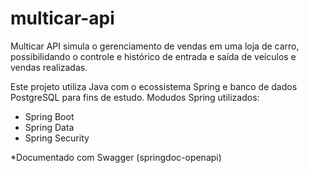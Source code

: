 ﻿# multicar-api

Multicar API simula o gerenciamento de vendas em uma loja de carro, possibilidando o controle e histórico de entrada e saída de veículos e vendas realizadas.

Este projeto utiliza Java com o ecossistema Spring e banco de dados PostgreSQL para fins de estudo.
Modudos Spring utilizados:
- Spring Boot
- Spring Data
- Spring Security

*Documentado com Swagger (springdoc-openapi)

